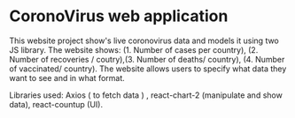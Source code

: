 # CoronoVirus web application 

This website project show's live coronovirus data and models it using two JS library. The website shows: (1. Number of cases per country), (2. Number of recoveries / coutry),(3. Number of deaths/ country), (4. Number of vaccinated/ country). The website allows users to specify what data they want to see and in what format.

Libraries used: Axios ( to fetch data ) , react-chart-2 (manipulate and show data), react-countup (UI).
